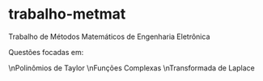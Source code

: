 # trabalho-metmat
Trabalho de Métodos Matemáticos de Engenharia Eletrônica

Questões focadas em:

\nPolinômios de Taylor
\nFunções Complexas
\nTransformada de Laplace
